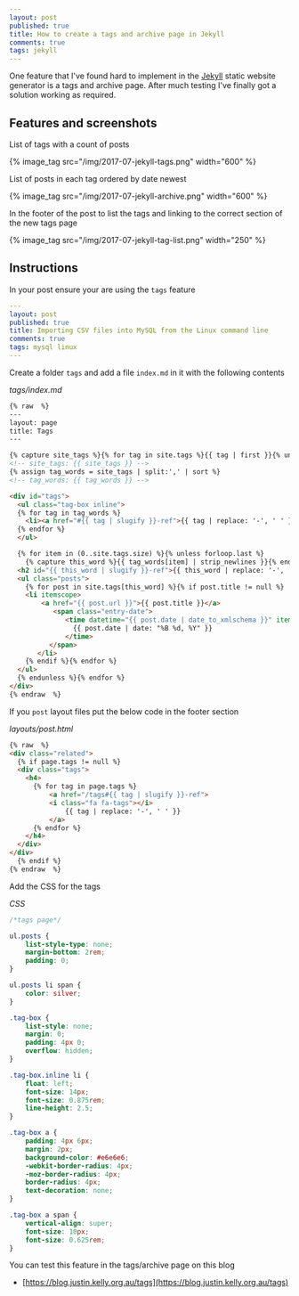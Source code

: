 ```yaml
---
layout: post
published: true
title: How to create a tags and archive page in Jekyll
comments: true
tags: jekyll 
---
```

One feature that I've found hard to implement in the [Jekyll](https://jekyllrb.com/) static website generator is a tags and archive page.
After much testing I've finally got a solution working as required. 

## Features and screenshots

List of tags with a count of posts

{% image_tag src="/img/2017-07-jekyll-tags.png" width="600" %}

List of posts in each tag ordered by date newest

{% image_tag src="/img/2017-07-jekyll-archive.png" width="600" %}

In the footer of the post to list the tags and linking to the correct section of the new tags page

{% image_tag src="/img/2017-07-jekyll-tag-list.png" width="250" %}

## Instructions

In your post ensure your are using the `tags` feature 

``` yaml
---
layout: post
published: true
title: Importing CSV files into MySQL from the Linux command line
comments: true
tags: mysql linux
---
```

Create a folder `tags` and add a file `index.md` in it with the following contents

<!--more-->

_tags/index.md_

``` html
{% raw  %}
---
layout: page
title: Tags
---

{% capture site_tags %}{% for tag in site.tags %}{{ tag | first }}{% unless forloop.last %},{% endunless %}{% endfor %}{% endcapture %}
<!-- site_tags: {{ site_tags }} -->
{% assign tag_words = site_tags | split:',' | sort %}
<!-- tag_words: {{ tag_words }} -->

<div id="tags">
  <ul class="tag-box inline">
  {% for tag in tag_words %}
    <li><a href="#{{ tag | slugify }}-ref">{{ tag | replace: '-', ' ' }} <span>{{ site.tags[tag] | size }}</span></a></li>
  {% endfor %}
  </ul>

  {% for item in (0..site.tags.size) %}{% unless forloop.last %}
    {% capture this_word %}{{ tag_words[item] | strip_newlines }}{% endcapture %}
  <h2 id="{{ this_word | slugify }}-ref">{{ this_word | replace: '-', ' ' }}</h2>
  <ul class="posts">
    {% for post in site.tags[this_word] %}{% if post.title != null %}
    <li itemscope>
        <a href="{{ post.url }}">{{ post.title }}</a>
           <span class="entry-date">
              <time datetime="{{ post.date | date_to_xmlschema }}" itemprop="datePublished">
                {{ post.date | date: "%B %d, %Y" }}
              </time>
          </span> 
       </li>
    {% endif %}{% endfor %}
  </ul>
  {% endunless %}{% endfor %}
</div>
{% endraw  %}
```

If you `post` layout files put the below code in the footer section

_layouts/post.html_

``` html
{% raw  %}
<div class="related">
  {% if page.tags != null %}
  <div class="tags">
    <h4>
      {% for tag in page.tags %}
	      <a href="/tags#{{ tag | slugify }}-ref">
          <i class="fa fa-tags"></i>
	          {{ tag | replace: '-', ' ' }}
	      </a> 
      {% endfor %}
    </h4>
  </div>
</div>
  {% endif %}
{% endraw  %}
```

Add the CSS for the tags

_CSS_

``` css
/*tags page*/

ul.posts {
    list-style-type: none;
    margin-bottom: 2rem;
    padding: 0;
}

ul.posts li span {
    color: silver;
}

.tag-box {
    list-style: none;
    margin: 0;
    padding: 4px 0;
    overflow: hidden;
}

.tag-box.inline li {
    float: left;
    font-size: 14px;
    font-size: 0.875rem;
    line-height: 2.5;
}

.tag-box a {
    padding: 4px 6px;
    margin: 2px;
    background-color: #e6e6e6;
    -webkit-border-radius: 4px;
    -moz-border-radius: 4px;
    border-radius: 4px;
    text-decoration: none;
}

.tag-box a span {
    vertical-align: super;
    font-size: 10px;
    font-size: 0.625rem;
}
```

You can test this feature in the tags/archive page on this blog

* [https://blog.justin.kelly.org.au/tags](https://blog.justin.kelly.org.au/tags)
